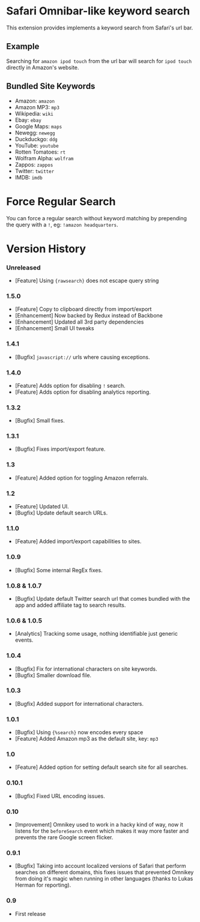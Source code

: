 # Safari Omnibar-like keyword search

This extension provides implements a keyword search from Safari's url bar.

## Example

Searching for `amazon ipod touch` from the url bar will search for `ipod touch` directly in Amazon's website.

## Bundled Site Keywords

- Amazon: `amazon`
- Amazon MP3: `mp3`
- Wikipedia: `wiki`
- Ebay: `ebay`
- Google Maps: `maps`
- Newegg: `newegg`
- Duckduckgo: `ddg`
- YouTube: `youtube`
- Rotten Tomatoes: `rt`
- Wolfram Alpha: `wolfram`
- Zappos: `zappos`
- Twitter: `twitter`
- IMDB: `imdb`

# Force Regular Search

You can force a regular search without keyword matching by prepending the query with a `!`, eg: `!amazon headquarters`.

# Version History

### Unreleased

- [Feature] Using `{rawsearch}` does not escape query string

### 1.5.0
- [Feature] Copy to clipboard directly from import/export
- [Enhancement] Now backed by Redux instead of Backbone
- [Enhancement] Updated all 3rd party dependencies
- [Enhancement] Small UI tweaks

### 1.4.1
- [Bugfix] `javascript://` urls where causing exceptions.

### 1.4.0
- [Feature] Adds option for disabling `!` search.
- [Feature] Adds option for disabling analytics reporting.

### 1.3.2
- [Bugfix] Small fixes.

### 1.3.1
- [Bugfix] Fixes import/export feature.

### 1.3
- [Feature] Added option for toggling Amazon referrals.

### 1.2
- [Feature] Updated UI.
- [Bugfix] Update default search URLs.

### 1.1.0
- [Feature] Added import/export capabilities to sites.

### 1.0.9

- [Bugfix] Some internal RegEx fixes.

### 1.0.8 & 1.0.7

- [Bugfix] Update default Twitter search url that comes bundled with the app and added affiliate tag to search results.

### 1.0.6 & 1.0.5

- [Analytics] Tracking some usage, nothing identifiable just generic events.

### 1.0.4

- [Bugfix] Fix for international characters on site keywords.
- [Bugfix] Smaller download file.

### 1.0.3

- [Bugfix] Added support for international characters.

### 1.0.1

- [Bugfix] Using `{%search}` now encodes every space
- [Feature] Added Amazon mp3 as the default site, key: `mp3`

### 1.0

- [Feature] Added option for setting default search site for all searches.

### 0.10.1

- [Bugfix] Fixed URL encoding issues.

### 0.10

- [Improvement] Omnikey used to work in a hacky kind of way, now it listens for the `beforeSearch` event which makes it way more faster and prevents the rare Google screen flicker.

### 0.9.1

- [Bugfix] Taking into account localized versions of Safari that perform searches on different domains, this fixes issues that prevented Omnikey from doing it's magic when running in other languages (thanks to Lukas Herman for reporting).

### 0.9

- First release
